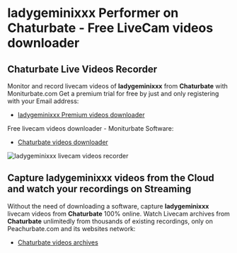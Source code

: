 # ladygeminixxx Performer on Chaturbate - Free LiveCam videos downloader

## Chaturbate Live Videos Recorder

Monitor and record livecam videos of **ladygeminixxx** from **Chaturbate** with Moniturbate.com
Get a premium trial for free by just and only registering with your Email address:
* [ladygeminixxx Premium videos downloader](https://moniturbate.com/request-demo-licence-key.html)

Free livecam videos downloader - Moniturbate Software:
* [Chaturbate videos downloader](https://moniturbate.com/moniturbate-download-software.html)

![ladygeminixxx livecam videos recorder](https://peachurnet.com/templates/moniturbate-software.png)


## Capture ladygeminixxx videos from the Cloud and watch your recordings on Streaming

Without the need of downloading a software, capture **ladygeminixxx** livecam videos from **Chaturbate** 100% online.
Watch Livecam archives from **Chaturbate** unlimitedly from thousands of existing recordings, only on Peachurbate.com and its websites network:
* [Chaturbate videos archives](https://peachurnet.com/)